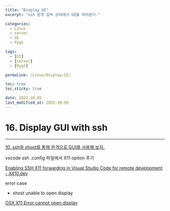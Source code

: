```yaml
---
title: "Display UI"
excerpt: "ssh 원격 접속 상태에서 UI를 띄어본다."

categories:
  - Linux
  - server
  - UI
  - Pyqt

tags:
  - [UI]
  - [server]
  - [Pyqt]

permalink: /Linux/Display-UI/

toc: true
toc_sticky: true

date: 2022-10-05
last_modified_at: 2022-10-05
---
```


# 16. Display GUI with ssh

---

[10. ssh와 xhost를 통해 원격으로 GUI를 사용해 보자.](https://m.blog.naver.com/occidere/221133121595)

vscode ssh .config 파일에서 X11 option 주기

[Enabling SSH X11 forwarding in Visual Studio Code for remote development - X410.dev](https://x410.dev/cookbook/enabling-ssh-x11-forwarding-in-visual-studio-code-for-remote-development/)

error case

- xhost unable to open display

[OSX X11 Error cannot open display](https://stackoverflow.com/questions/48335431/osx-x11-error-cannot-open-display)